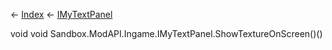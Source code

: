 ← [Index](Api-Index) ← [IMyTextPanel](Sandbox.ModAPI.Ingame.IMyTextPanel)

void void Sandbox.ModAPI.Ingame.IMyTextPanel.ShowTextureOnScreen()()